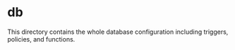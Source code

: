 # db

This directory contains the whole database configuration including triggers, policies, and functions.